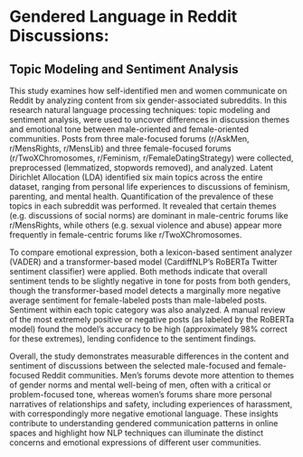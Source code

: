 # **Gendered Language in Reddit Discussions:** 
## **Topic Modeling and Sentiment Analysis**

This study examines how self-identified men and women communicate on Reddit by analyzing content from six gender-associated subreddits. In this research natural language processing techniques: topic modeling and sentiment analysis, were used to uncover differences in discussion themes and emotional tone between male-oriented and female-oriented communities. Posts from three male-focused forums (r/AskMen, r/MensRights, r/MensLib) and three female-focused forums (r/TwoXChromosomes, r/Feminism, r/FemaleDatingStrategy) were collected, preprocessed (lemmatized, stopwords removed), and analyzed. Latent Dirichlet Allocation (LDA) identified six main topics across the entire dataset, ranging from personal life experiences to discussions of feminism, parenting, and mental health. Quantification of the prevalence of these topics in each subreddit was performed. It revealed that certain themes (e.g. discussions of social norms) are dominant in male-centric forums like r/MensRights, while others (e.g. sexual violence and abuse) appear more frequently in female-centric forums like r/TwoXChromosomes.


To compare emotional expression, both a lexicon-based sentiment analyzer (VADER) and a transformer-based model (CardiffNLP’s RoBERTa Twitter sentiment classifier) were applied. Both methods indicate that overall sentiment tends to be slightly negative in tone for posts from both genders, though the transformer-based model detects a marginally more negative average sentiment for female-labeled posts than male-labeled posts. Sentiment within each topic category was also analyzed. A manual review of the most extremely positive or negative posts (as labeled by the RoBERTa model) found the model’s accuracy to be high (approximately 98% correct for these extremes), lending confidence to the sentiment findings.


Overall, the study demonstrates measurable differences in the content and sentiment of discussions between the selected male-focused and female-focused Reddit communities. Men’s forums devote more attention to themes of gender norms and mental well-being of men, often with a critical or problem-focused tone, whereas women’s forums share more personal narratives of relationships and safety, including experiences of harassment, with correspondingly more negative emotional language. These insights contribute to understanding gendered communication patterns in online spaces and highlight how NLP techniques can illuminate the distinct concerns and emotional expressions of different user communities.


